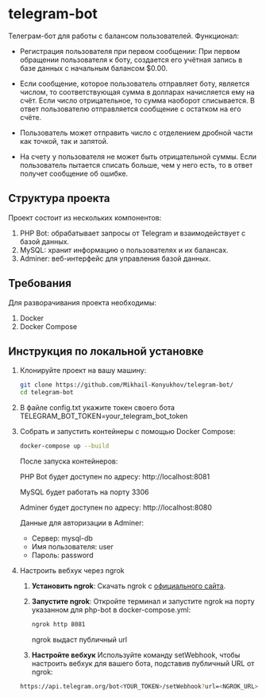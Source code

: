 # telegram-bot
Телеграм-бот для работы с балансом пользователей.
Функционал:
- Регистрация пользователя при первом сообщении: 
При первом обращении пользователя к боту, создается его учётная запись в базе данных с начальным балансом $0.00. 

- Если сообщение, которое пользователь отправляет боту, является числом, 
то соответствующая сумма в долларах начисляется ему на счёт. 
Если число отрицательное, то сумма наоборот списывается. 
В ответ пользователю отправляется сообщение с остатком на его счёте.

- Пользователь может отправить число с отделением дробной части как точкой, так и запятой.

- На счету у пользователя не может быть отрицательной суммы. 
Если пользователь пытается списать больше, чем у него есть, то в ответ получет сообщение об ошибке.

## Структура проекта
Проект состоит из нескольких компонентов:

1. PHP Bot: обрабатывает запросы от Telegram и взаимодействует с базой данных.
1. MySQL: хранит информацию о пользователях и их балансах.
1. Adminer: веб-интерфейс для управления базой данных.
## Требования
Для разворачивания проекта необходимы:

1. Docker
1. Docker Compose
## Инструкция по локальной установке
1. Клонируйте проект на вашу машину: 
   ```bash
   git clone https://github.com/Mikhail-Konyukhov/telegram-bot/
   cd telegram-bot
   ```
1. В файле config.txt укажите токен своего бота
   TELEGRAM_BOT_TOKEN=your_telegram_bot_token

1. Собрать и запустить контейнеры с помощью Docker Compose:

   ```bash
   docker-compose up --build
   ```
   После запуска контейнеров:
   
   PHP Bot будет доступен по адресу: http://localhost:8081
   
   MySQL будет работать на порту 3306
   
   Adminer будет доступен по адресу: http://localhost:8080
   
   Данные для авторизации в Adminer:
   - Сервер: mysql-db
   - Имя пользователя: user	
   - Пароль: password

1. Настроить вебхук через ngrok
   1. **Установить ngrok**:
      Скачать ngrok с [официального сайта](https://ngrok.com/download).
   
   2. **Запустите ngrok**:
      Откройте терминал и запустите ngrok на порту указанном для php-bot в docker-compose.yml:
   
      ```bash
      ngrok http 8081
      ```
      ngrok выдаст публичный url
   
   3. **Настройте вебхук**
      Используйте команду setWebhook, чтобы настроить вебхук для вашего бота, подставив публичный URL от ngrok:
   
   ```bash
   https://api.telegram.org/bot<YOUR_TOKEN>/setWebhook?url=<NGROK_URL>/index.php
   ```
